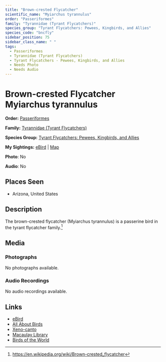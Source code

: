```yaml
---
title: "Brown-crested Flycatcher"
scientific_name: "Myiarchus tyrannulus"
order: "Passeriformes"
family: "Tyrannidae (Tyrant Flycatchers)"
species_group: "Tyrant Flycatchers: Pewees, Kingbirds, and Allies"
species_code: "bncfly"
sidebar_position: 75
sidebar_class_name: " "
tags: 
  - Passeriformes
  - Tyrannidae (Tyrant Flycatchers)
  - Tyrant Flycatchers - Pewees, Kingbirds, and Allies
  - Needs Photo
  - Needs Audio
---
```


# Brown-crested Flycatcher <span className='sci_name'>Myiarchus tyrannulus</span>

**Order:** [Passeriformes](/tags/passeriformes)

**Family:** [Tyrannidae (Tyrant Flycatchers)](/tags/tyrannidae-tyrant-flycatchers)

**Species Group:** [Tyrant Flycatchers: Pewees, Kingbirds, and Allies](/tags/tyrant-flycatchers-pewees-kingbirds-and-allies)

**My Sightings:** [eBird](https://ebird.org/lifelist?r=world&time=life&spp=bncfly) | [Map](/map?species_code=bncfly)

**Photo**: No 

**Audio**: No

## Places Seen

* Arizona, United States

## Description
The brown-crested flycatcher (Myiarchus tyrannulus) is a passerine bird in the tyrant flycatcher family.[^1]

[^1]: https://en.wikipedia.org/wiki/Brown-crested_flycatcher

## Media
### Photographs
No photographs available.

### Audio Recordings
No audio recordings available.

## Links
* [eBird](https://ebird.org/species/bncfly) 
* [All About Birds](https://www.allaboutbirds.org/guide/bncfly) 
* [Xeno-canto](https://www.xeno-canto.org/species/myiarchus-tyrannulus) 
* [Macaulay Library](https://search.macaulaylibrary.org/catalog?taxonCode=bncfly&sort=rating_rank_desc)
* [Birds of the World](https://birdsoftheworld.org/bow/species/bncfly)
